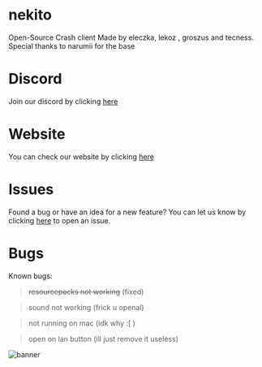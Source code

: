 # nekito
Open-Source Crash client Made by eleczka, lekoz , groszus and tecness.
Special thanks to narumii for the base





# Discord
Join our discord by clicking [here](https://discord.gg/34BZs4ZPB6)


# Website
You can check our website by clicking [here](https://astal.store)





# Issues
Found a bug or have an idea for a new feature? You can let us know by clicking [here](https://github.com/intexpression/nekito/issues) to open an issue.


# Bugs
Known bugs:

> ~~resourcepacks not working~~ (fixed)


> sound not working (frick u openal)


> not running on mac (idk why :[ )


> open on lan button (ill just remove it useless)


<img src="https://raw.githubusercontent.com/intexpression/intexpression/master/resources/banner.png" alt="banner">






